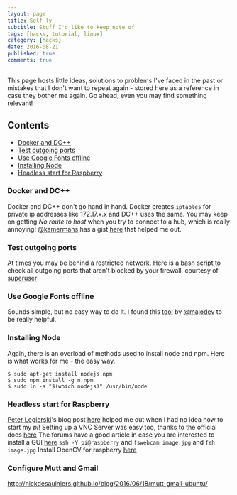 ```yaml
---
layout: page
title: Self-ly
subtitle: Stuff I'd like to keep note of
tags: [hacks, tutorial, linux]
category: [hacks]
date: 2016-08-21
published: true
comments: true
---
```


This page hosts little ideas, solutions to problems I've faced in the past or mistakes that I don't want to repeat again - stored here as a reference in case they bother me again. Go ahead, even you may find something relevant!

## Contents

- [Docker and DC++](#docker-vs-dc)
- [Test outgoing ports](#test-outgoing-ports)
- [Use Google Fonts offline](#use-google-fonts-offline)
- [Installing Node](#installing-node)
- [Headless start for Raspberry](#headless-start-for-raspberry)


### Docker and DC++
Docker and DC++ don't go hand in hand. Docker creates `iptables` for private ip addresses like 172.17.x.x and DC++ uses the same. You may keep on getting _No route to host_ when you try to connect to a hub, which is really annoying!
[@kamermans](https://github.com/kamermans) has a gist [here](https://gist.github.com/kamermans/94b1c41086de0204750b) that helped me out.

### Test outgoing ports
At times you may be behind a restricted network. Here is a bash script to check all outgoing ports that aren't blocked by your firewall, courtesy of [superuser](http://superuser.com/a/815481/537144)

### Use Google Fonts offline
Sounds simple, but no easy way to do it. I found this [tool](https://google-webfonts-helper.herokuapp.com/fonts) by  [@majodev](http://twitter.com/majodev) to be really helpful.

### Installing Node
Again, there is an overload of methods used to install node and npm. Here is what works for me - the easy way.

```
$ sudo apt-get install nodejs npm
$ sudo npm install -g n npm
$ sudo ln -s "$(which nodejs)" /usr/bin/node
```

### Headless start for Raspberry
[Peter Legierski](https://twitter.com/peterlegierski)'s blog post [here](http://blog.self.li/post/63281257339/raspberry-pi-part-1-basic-setup-without-cables) helped me out when I had no idea how to start my _pi_!
Setting up a VNC Server was easy too, thanks to the official docs  [here](https://www.raspberrypi.org/documentation/remote-access/vnc/README.md)
The forums have a good article in case you are interested to install a GUI [here](https://www.raspberrypi.org/forums/viewtopic.php?t=133691&p=1025366)
`ssh -Y pi@raspberry` and `fswebcam image.jpg` and `feh image.jpg`
Install OpenCV for raspberry [here](https://gist.github.com/willprice/c216fcbeba8d14ad1138)

### Configure Mutt and Gmail
http://nickdesaulniers.github.io/blog/2016/06/18/mutt-gmail-ubuntu/
